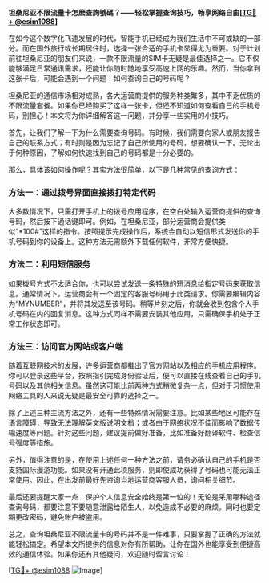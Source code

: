 **坦桑尼亚不限流量卡怎麽查詢號碼？——轻松掌握查询技巧，畅享网络自由[[TG💪+ @esim1088](https://t.me/s/esim1088)]**

在如今这个数字化飞速发展的时代，智能手机已经成为我们生活中不可或缺的一部分。而在国外旅行或长期居住时，选择一张合适的手机卡显得尤为重要。对于计划前往坦桑尼亚的朋友们来说，一款不限流量的SIM卡无疑是最佳选择之一。它不仅能够满足日常通讯需求，还能让你随时随地享受高速上网的乐趣。然而，当你拿到这张卡后，可能会遇到一个问题：如何查询自己的号码呢？

坦桑尼亚的通信市场相对成熟，各大运营商提供的服务种类繁多，其中不乏优质的不限流量套餐。如果你已经购买了这样一张卡，但还不知道如何查看自己的手机号码，别担心！本文将为你详细解答这一问题，并分享一些实用的小技巧。

首先，让我们了解一下为什么需要查询号码。有时候，我们需要向家人或朋友报告自己的联系方式；有时则是因为忘记了自己所使用的号码，想要确认一下。无论出于何种原因，了解如何快速找到自己的号码都是十分必要的。

那么，具体该如何操作呢？其实方法很简单，以下是几种常见的查询方式：

### 方法一：通过拨号界面直接拨打特定代码
大多数情况下，只需打开手机上的拨号应用程序，在空白处输入运营商提供的查询号码，然后按下通话键即可。例如，在坦桑尼亚，部分运营商会提供类似“*100#”这样的指令。按照提示完成操作后，系统会自动以短信形式发送你的手机号码到你的设备上。这种方法无需额外下载任何软件，非常方便快捷。

### 方法二：利用短信服务
如果拨号方式不太适合你，也可以尝试发送一条特殊的短消息给指定号码来获取信息。通常情况下，运营商会有一个固定的客服号码用于此类请求。你需要编辑内容为“MYNUMBER”，并将其发送至该号码。稍等片刻之后，你就会收到包含个人手机号码在内的回复消息。这种方式同样不需要安装其他应用，只需确保手机处于正常工作状态即可。

### 方法三：访问官方网站或客户端
随着互联网技术的发展，许多运营商都推出了官方网站以及相应的手机应用程序。你可以登录这些平台，按照指引完成身份验证后，便可以直接在线查看自己的手机号码以及其他相关信息。虽然这可能比前两种方式稍微复杂一点，但对于习惯使用网络工具的人来说无疑是最安全可靠的选择之一。

除了上述三种主流方法之外，还有一些特殊情况需要注意。比如某些地区可能存在语言障碍，导致无法理解英文版说明文档；或者由于网络状况不佳而影响了数据传输速度等问题。针对这些问题，建议提前做好准备，比如准备好翻译软件、检查信号强度等措施。

另外，值得注意的是，在使用上述任何一种方法之前，请务必确认自己的手机是否支持国际漫游功能。如果没有开通此项服务，则即使成功获得了号码也可能无法正常使用。因此，在出发前最好先咨询当地运营商客服人员，询问相关细节。

最后还要提醒大家一点：保护个人信息安全始终是第一位的！无论是采用哪种途径查询号码，都要注意不要随意泄露给陌生人，以免造成不必要的麻烦。同时也要定期更改密码，避免账户被盗用。

总之，查询坦桑尼亚不限流量卡的号码并不是一件难事，只要掌握了正确的方法就能轻松搞定。希望本文所提供的信息对你有所帮助，让你在国外也能享受到便捷高效的通信体验。如果你还有其他疑问，欢迎随时留言讨论！

[[TG💪+ @esim1088](https://t.me/s/esim1088) ![Image](https://i.postimg.cc/4NQfJmqS/Snipaste-2025-05-13-00-14-12.png)]